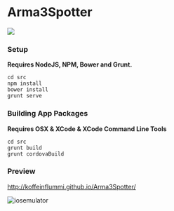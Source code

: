 Arma3Spotter
============

[![](http://img.shields.io/travis/KoffeinFlummi/Arma3Spotter.svg)](https://travis-ci.org/KoffeinFlummi/Arma3Spotter)


### Setup

**Requires NodeJS, NPM, Bower and Grunt.**

```shell
cd src
npm install
bower install
grunt serve
```

### Building App Packages

**Requires OSX & XCode & XCode Command Line Tools**

```shell
cd src
grunt build
grunt cordovaBuild
```



### Preview

http://koffeinflummi.github.io/Arma3Spotter/

![iosemulator](https://cloud.githubusercontent.com/assets/1235520/4808109/d7af09c0-5e9c-11e4-8515-86a200577c9e.png)

